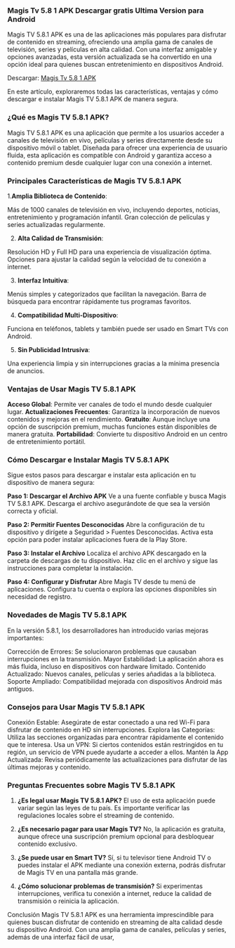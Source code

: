 ### Magis Tv 5.8 1 APK Descargar gratis Ultima Version para Android
Magis TV 5.8.1 APK es una de las aplicaciones más populares para disfrutar de contenido en streaming, ofreciendo una amplia gama de canales de televisión, series y películas en alta calidad. Con una interfaz amigable y opciones avanzadas, esta versión actualizada se ha convertido en una opción ideal para quienes buscan entretenimiento en dispositivos Android.

Descargar: [Magis Tv 5.8 1 APK](https://apktoca.com/magis-tv-apk)

En este artículo, exploraremos todas las características, ventajas y cómo descargar e instalar Magis TV 5.8.1 APK de manera segura.

### ¿Qué es Magis TV 5.8.1 APK?

Magis TV 5.8.1 APK es una aplicación que permite a los usuarios acceder a canales de televisión en vivo, películas y series directamente desde su dispositivo móvil o tablet. Diseñada para ofrecer una experiencia de usuario fluida, esta aplicación es compatible con Android y garantiza acceso a contenido premium desde cualquier lugar con una conexión a internet.

### Principales Características de Magis TV 5.8.1 APK

1.**Amplia Biblioteca de Contenido**:

Más de 1000 canales de televisión en vivo, incluyendo deportes, noticias, entretenimiento y programación infantil.
Gran colección de películas y series actualizadas regularmente.

2. **Alta Calidad de Transmisión**:

Resolución HD y Full HD para una experiencia de visualización óptima.
Opciones para ajustar la calidad según la velocidad de tu conexión a internet.

3. **Interfaz Intuitiva**:

Menús simples y categorizados que facilitan la navegación.
Barra de búsqueda para encontrar rápidamente tus programas favoritos.

4. **Compatibilidad Multi-Dispositivo**:

Funciona en teléfonos, tablets y también puede ser usado en Smart TVs con Android.

5. **Sin Publicidad Intrusiva**:

Una experiencia limpia y sin interrupciones gracias a la mínima presencia de anuncios.

### Ventajas de Usar Magis TV 5.8.1 APK

**Acceso Global**: Permite ver canales de todo el mundo desde cualquier lugar.
**Actualizaciones Frecuentes**: Garantiza la incorporación de nuevos contenidos y mejoras en el rendimiento.
**Gratuito**: Aunque incluye una opción de suscripción premium, muchas funciones están disponibles de manera gratuita.
**Portabilidad**: Convierte tu dispositivo Android en un centro de entretenimiento portátil.

### Cómo Descargar e Instalar Magis TV 5.8.1 APK
Sigue estos pasos para descargar e instalar esta aplicación en tu dispositivo de manera segura:

**Paso 1: Descargar el Archivo APK**
Ve a una fuente confiable y busca Magis TV 5.8.1 APK.
Descarga el archivo asegurándote de que sea la versión correcta y oficial.

**Paso 2: Permitir Fuentes Desconocidas**
Abre la configuración de tu dispositivo y dirígete a Seguridad > Fuentes Desconocidas.
Activa esta opción para poder instalar aplicaciones fuera de la Play Store.

**Paso 3: Instalar el Archivo**
Localiza el archivo APK descargado en la carpeta de descargas de tu dispositivo.
Haz clic en el archivo y sigue las instrucciones para completar la instalación.

**Paso 4: Configurar y Disfrutar**
Abre Magis TV desde tu menú de aplicaciones.
Configura tu cuenta o explora las opciones disponibles sin necesidad de registro.

### Novedades de Magis TV 5.8.1 APK
En la versión 5.8.1, los desarrolladores han introducido varias mejoras importantes:

Corrección de Errores: Se solucionaron problemas que causaban interrupciones en la transmisión.
Mayor Estabilidad: La aplicación ahora es más fluida, incluso en dispositivos con hardware limitado.
Contenido Actualizado: Nuevos canales, películas y series añadidas a la biblioteca.
Soporte Ampliado: Compatibilidad mejorada con dispositivos Android más antiguos.

### Consejos para Usar Magis TV 5.8.1 APK
Conexión Estable: Asegúrate de estar conectado a una red Wi-Fi para disfrutar de contenido en HD sin interrupciones.
Explora las Categorías: Utiliza las secciones organizadas para encontrar rápidamente el contenido que te interesa.
Usa un VPN: Si ciertos contenidos están restringidos en tu región, un servicio de VPN puede ayudarte a acceder a ellos.
Mantén la App Actualizada: Revisa periódicamente las actualizaciones para disfrutar de las últimas mejoras y contenido.

### Preguntas Frecuentes sobre Magis TV 5.8.1 APK

1. **¿Es legal usar Magis TV 5.8.1 APK?**
El uso de esta aplicación puede variar según las leyes de tu país. Es importante verificar las regulaciones locales sobre el streaming de contenido.

2. **¿Es necesario pagar para usar Magis TV?**
No, la aplicación es gratuita, aunque ofrece una suscripción premium opcional para desbloquear contenido exclusivo.

3. **¿Se puede usar en Smart TV?**
Sí, si tu televisor tiene Android TV o puedes instalar el APK mediante una conexión externa, podrás disfrutar de Magis TV en una pantalla más grande.

4. **¿Cómo solucionar problemas de transmisión?**
Si experimentas interrupciones, verifica tu conexión a internet, reduce la calidad de transmisión o reinicia la aplicación.

Conclusión
Magis TV 5.8.1 APK es una herramienta imprescindible para quienes buscan disfrutar de contenido en streaming de alta calidad desde su dispositivo Android. Con una amplia gama de canales, películas y series, además de una interfaz fácil de usar, 
